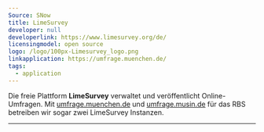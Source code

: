 ```yaml
---
Source: SNow
title: LimeSurvey
developer: null
developerlink: https://www.limesurvey.org/de/
licensingmodel: open source
logo: /logo/100px-Limesurvey_logo.png
linkapplication: https://umfrage.muenchen.de/
tags:
  - application
---
```


Die freie Plattform **LimeSurvey** verwaltet und veröffentlicht Online-Umfragen.
Mit [umfrage.muenchen.de](https://umfrage.muenchen.de) und [umfrage.musin.de](https://umfrage.musin.de/) für das RBS betreiben wir sogar zwei LimeSurvey Instanzen.

---
